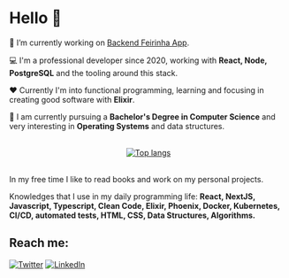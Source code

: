 # Hello 👋

🔭 I’m currently working on [Backend Feirinha App](https://github.com/digzom/backend_app_feirinha).

:computer: I'm a professional developer since 2020, working with **React, Node, PostgreSQL** and the tooling around this stack.

:heart: Currently I'm into functional programming, learning and focusing in creating good software with **Elixir**.

:book: I am currently pursuing a **Bachelor's Degree in Computer Science** and very interesting in **Operating Systems** and data structures.

<br>

<div align=center>
  <a href="https://github.com/digzom?tab=repositories">
    <img src="https://github-readme-stats.vercel.app/api/top-langs/?username=digzom&count_private=true&show_icons=true&theme=tokyonight&hide=css,html&langs_count=4&layout=compact" alt="Top langs">
  </a>
</div>

<br>

In my free time I like to read books and work on my personal projects.

Knowledges that I use in my daily programming life: **React, NextJS, Javascript, Typescript, Clean Code, Elixir, Phoenix, Docker, Kubernetes, CI/CD, automated tests, HTML, CSS, Data Structures, Algorithms.**

## Reach me:

[![Twitter](https://img.shields.io/badge/Twitter-%231DA1F2.svg?style=for-the-badge&logo=Twitter&logoColor=white)](https://www.twitter.com/cyberproblem1)
[![LinkedIn](https://img.shields.io/badge/linkedin-%230077B5.svg?style=for-the-badge&logo=linkedin&logoColor=white)](https://www.linkedin.com/in/dicksonmelo)

